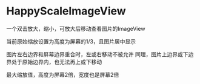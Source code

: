 # HappyScaleImageView
一个双击放大，缩小，可放大后移动查看图片的ImageView

当前原始缩放设置为高度为屏幕的1/3，且图片居中显示

图片左右边界和屏幕边界重合时，左或右移动不被允许
同理，图片上边界或下边界处于原始边界内，也无法再上或下移动


最大缩放值，高度为屏幕2倍，宽度也是屏幕2倍
